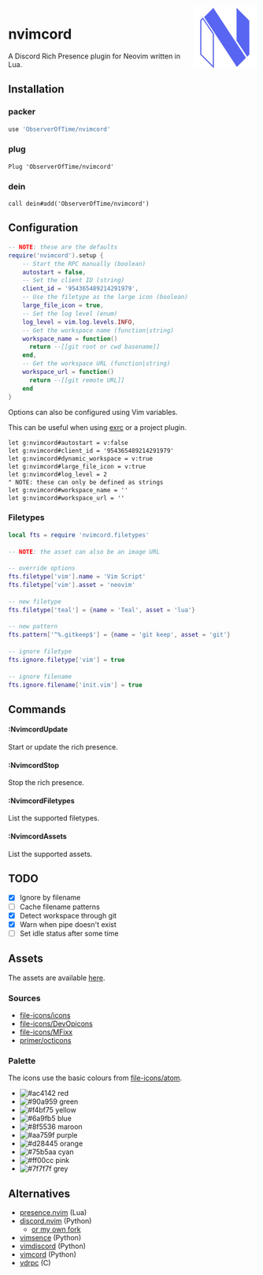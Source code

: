 <!-- panvimdoc-ignore-start -->

<img src=".github/logo.png" alt="Logo" align="right" width="128"/>

<!-- panvimdoc-ignore-end -->

# nvimcord

A Discord Rich Presence plugin for Neovim written in Lua.

## Installation

### packer

```lua
use 'ObserverOfTime/nvimcord'
```

### plug

```vim
Plug 'ObserverOfTime/nvimcord'
```

### dein

```vim
call dein#add('ObserverOfTime/nvimcord')
```

## Configuration

```lua
-- NOTE: these are the defaults
require('nvimcord').setup {
    -- Start the RPC manually (boolean)
    autostart = false,
    -- Set the client ID (string)
    client_id = '954365489214291979',
    -- Use the filetype as the large icon (boolean)
    large_file_icon = true,
    -- Set the log level (enum)
    log_level = vim.log.levels.INFO,
    -- Get the workspace name (function|string)
    workspace_name = function()
      return --[[git root or cwd basename]]
    end,
    -- Get the workspace URL (function|string)
    workspace_url = function()
      return --[[git remote URL]]
    end
}
```

Options can also be configured using Vim variables.

This can be useful when using [exrc] or a project plugin.

```vim
let g:nvimcord#autostart = v:false
let g:nvimcord#client_id = '954365489214291979'
let g:nvimcord#dynamic_workspace = v:true
let g:nvimcord#large_file_icon = v:true
let g:nvimcord#log_level = 2
" NOTE: these can only be defined as strings
let g:nvimcord#workspace_name = ''
let g:nvimcord#workspace_url = ''
```

[exrc]: https://neovim.io/doc/user/starting.html#exrc

### Filetypes

```lua
local fts = require 'nvimcord.filetypes'

-- NOTE: the asset can also be an image URL

-- override options
fts.filetype['vim'].name = 'Vim Script'
fts.filetype['vim'].asset = 'neovim'

-- new filetype
fts.filetype['teal'] = {name = 'Teal', asset = 'lua'}

-- new pattern
fts.pattern['^%.gitkeep$'] = {name = 'git keep', asset = 'git'}

-- ignore filetype
fts.ignore.filetype['vim'] = true

-- ignore filename
fts.ignore.filename['init.vim'] = true
```

## Commands

#### :NvimcordUpdate

Start or update the rich presence.

#### :NvimcordStop

Stop the rich presence.

#### :NvimcordFiletypes

List the supported filetypes.

#### :NvimcordAssets

List the supported assets.

## TODO

* [x] Ignore by filename
* [ ] Cache filename patterns
* [x] Detect workspace through git
* [x] Warn when pipe doesn't exist
* [ ] Set idle status after some time

## Assets

The assets are available [here][disroot].

### Sources

- [file-icons/icons](https://github.com/file-icons/icons)
- [file-icons/DevOpicons](https://github.com/file-icons/DevOpicons)
- [file-icons/MFixx](https://github.com/file-icons/MFixx)
- [primer/octicons](https://github.com/primer/octicons)

### Palette

The icons use the basic colours from [file-icons/atom][colours].

<!-- panvimdoc-ignore-start -->

- ![#ac4142](https://dummyimage.com/12x12/ac4142&text=+ "#ac4142") red<br>
- ![#90a959](https://dummyimage.com/12x12/90a959&text=+ "#90a959") green<br>
- ![#f4bf75](https://dummyimage.com/12x12/f4bf75&text=+ "#f4bf75") yellow<br>
- ![#6a9fb5](https://dummyimage.com/12x12/6a9fb5&text=+ "#6a9fb5") blue<br>
- ![#8f5536](https://dummyimage.com/12x12/8f5536&text=+ "#8f5536") maroon<br>
- ![#aa759f](https://dummyimage.com/12x12/aa759f&text=+ "#aa759f") purple<br>
- ![#d28445](https://dummyimage.com/12x12/d28445&text=+ "#d28445") orange<br>
- ![#75b5aa](https://dummyimage.com/12x12/75b5aa&text=+ "#75b5aa") cyan<br>
- ![#ff00cc](https://dummyimage.com/12x12/ff00cc&text=+ "#ff00cc") pink<br>
- ![#7f7f7f](https://dummyimage.com/12x12/7f7f7f&text=+ "#7f7f7f") grey<br>

<!-- panvimdoc-ignore-end -->

[disroot]: https://cloud.disroot.org/s/3HCpppopkrcR6iK
[colours]: https://github.com/file-icons/atom/blob/master/styles/colours.less#L10-L19

## Alternatives

* [presence.nvim](https://github.com/andweeb/presence.nvim) (Lua)
* [discord.nvim](https://github.com/aurieh/discord.nvim) (Python)
  * [or my own fork](https://github.com/ObserverOfTime/discord.nvim)
* [vimsence](https://github.com/hugolgst/vimsence) (Python)
* [vimdiscord](https://github.com/vbe0201/vimdiscord) (Python)
* [vimcord](https://github.com/Stoozy/vimcord) (Python)
* [vdrpc](https://github.com/goopey7/vdrpc) (C)

